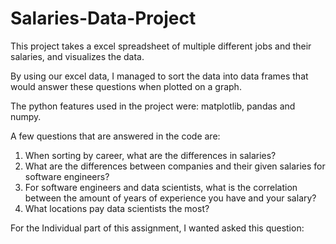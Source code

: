 # Salaries-Data-Project

This project takes a excel spreadsheet of multiple different jobs and their salaries, and visualizes the data.

By using our excel data, I managed to sort the data into data frames that would answer these questions when plotted on a graph.

The python features used in the project were: matplotlib, pandas and numpy.

A few questions that are answered in the code are:
1. When sorting by career, what are the differences in salaries?
2. What are the differences between companies and their given salaries for software engineers?
3. For software engineers and data scientists, what is the correlation between the amount of years of experience you have and your salary?
4. What locations pay data scientists the most?

For the Individual part of this assignment, I wanted asked this question:
